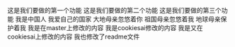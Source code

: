 这是我们要做的第一个功能
这是我们要做的第二个功能
这是我们要做的第三个功能
我是中国人  我爱自己的国家
大地母亲忽悠着你
祖国母亲忽悠着我
地球母亲保护着我 我是在master上修改的内容
我是cookiesai修改的内容 我是又在cookiesai上修改的内容
我也修改了readme文件